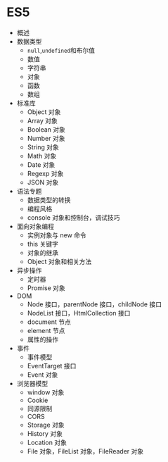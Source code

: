 # ES5
* 概述
* 数据类型
	* `null`,`undefined`和布尔值
	* 数值
	* 字符串
	* 对象
	* 函数
	* 数组
* 标准库
	* Object 对象
	* Array 对象
	* Boolean 对象
	* Number 对象
	* String 对象
	* Math 对象
	* Date 对象
	* Regexp 对象
	* JSON 对象
* 语法专题
	* 数据类型的转换
	* 编程风格
	* console 对象和控制台，调试技巧
* 面向对象编程
	* 实例对象与 new 命令
	* this 关键字
	* 对象的继承
	* Object 对象和相关方法
* 异步操作
	* 定时器
	* Promise 对象
* DOM
	* Node 接口，parentNode 接口，childNode 接口
	* NodeList 接口，HtmlCollection 接口
	* document 节点
	* element 节点
	* 属性的操作
* 事件
  * 事件模型
  * EventTarget 接口
  * Event 对象
*  浏览器模型
	* window 对象
	* Cookie
	* 同源限制
	* CORS
	* Storage 对象
	* History 对象
	* Location 对象
	* File 对象，FileList 对象，FileReader 对象
